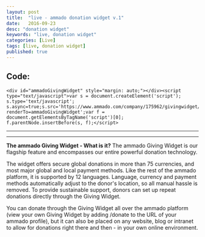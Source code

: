 ```yaml
---
layout: post
title:  "live - ammado donation widget v.1"
date:   2016-09-23
desc: "donation widget"
keywords: "live, donation widget"
categories: [Live]
tags: [live, donation widget]
published: true
---
```


<div class="text-center article-title">
<h2>Code:</h2>
</div>

```
<div id="ammadoGivingWidget" style="margin: auto;"></div><script type="text/javascript">var s = document.createElement('script'); s.type='text/javascript'; s.async=true;s.src='https://www.ammado.com/company/175962/givingwidget/embed.js?renderTo=ammadoGivingWidget';var f = document.getElementsByTagName('script')[0]; f.parentNode.insertBefore(s, f);</script>

```


___



<div id="ammadoGivingWidget"></div><script type="text/javascript">var s = document.createElement('script'); s.type='text/javascript'; s.async=true;s.src='https://www.ammado.com/company/175962/givingwidget/embed.js?renderTo=ammadoGivingWidget';var f = document.getElementsByTagName('script')[0]; f.parentNode.insertBefore(s, f);</script>


___

__The ammado Giving Widget - What is it?__
The ammado Giving Widget is our flagship feature and encompasses our entire powerful donation technology.

The widget offers secure global donations in more than 75 currencies, and most major global and local payment methods. Like the rest of the ammado platform, it is supported by 12 languages. Language, currency and payment methods automatically adjust to the donor's location, so all manual hassle is removed. To provide sustainable support, donors can set up repeat donations directly through the Giving Widget.

You can donate through the Giving Widget all over the ammado platform (view your own Giving Widget by adding /donate to the URL of your ammado profile), but it can also be placed on any website, blog or intranet to allow for donations right there and then - in your own online environment.
